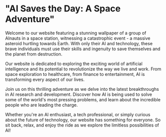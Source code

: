 <!--
Write me markdown content of website with wallpaper:

"A group of AInauts in a space station watching as a massive asteroid hurtles towards Earth, with only their AI and technology to save them."

The header of the page should not be copy of the text but rather a real content of the website which is using this wallpaper.
-->

<!--font:"Montserrat"-->

# "AI Saves the Day: A Space Adventure"

Welcome to our website featuring a stunning wallpaper of a group of AInauts in a space station, witnessing a catastrophic event - a massive asteroid hurtling towards Earth. With only their AI and technology, these brave individuals must use their skills and ingenuity to save themselves and the planet from destruction.

Our website is dedicated to exploring the exciting world of artificial intelligence and its potential to revolutionize the way we live and work. From space exploration to healthcare, from finance to entertainment, AI is transforming every aspect of our lives.

Join us on this thrilling adventure as we delve into the latest breakthroughs in AI research and development. Discover how AI is being used to solve some of the world's most pressing problems, and learn about the incredible people who are leading the charge.

Whether you're an AI enthusiast, a tech professional, or simply curious about the future of technology, our website has something for everyone. So sit back, relax, and enjoy the ride as we explore the limitless possibilities of AI!
